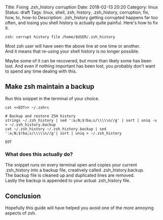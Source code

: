 Title: Fixing .zsh_history corruption
Date: 2018-02-13 20:20
Category: linux
Status: draft
Tags: linux, shell, zsh, history, .zsh_history, corruption, fix, how, to, how-to
Description: .zsh_history getting corrupted happens far too often, and losing you shell history is actually quite painful. Here's how to fix it.

    zsh: corrupt history file /home/$USER/.zsh_history

Most zsh user will have seen the above line at one time or another.  
And it means that re-using your shell history is no longer possible.

Maybe some of it can be recovered, but more than likely some has been lost.
And even if nothing important has been lost, you probably don't want to spend any time dealing with this.

## Make zsh maintain a backup
Run this snippet in the terminal of your choice.

    cat <<EOT>> ~/.zshrc

    # Backup and restore ZSH history
    strings ~/.zsh_history | sed ':a;N;$!ba;s/\\\\\n//g' | sort | uniq -u > ~/.zsh_history.backup
    cat ~/.zsh_history ~/.zsh_history.backup | sed ':a;N;$!ba;s/\\\\\n//g'| sort | uniq > ~/.zsh_history

    EOT

### What does this actually do?
The snippet runs on every terminal open and copies your current .zsh_history into a backup file, creatively called .zsh_history.backup.  
The backup file is cleaned up and duplicated lines are removed.  
Lastly the backup is appended to your actual .zsh_history file.

## Conclusion
Hopefully this guide will have helped you avoid one of the more annoying aspects of zsh.
